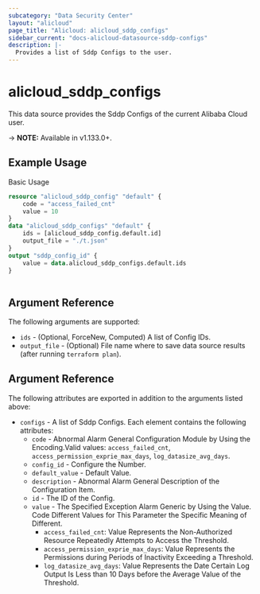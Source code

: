 ```yaml
---
subcategory: "Data Security Center"
layout: "alicloud"
page_title: "Alicloud: alicloud_sddp_configs"
sidebar_current: "docs-alicloud-datasource-sddp-configs"
description: |-
  Provides a list of Sddp Configs to the user.
---
```


# alicloud\_sddp\_configs

This data source provides the Sddp Configs of the current Alibaba Cloud user.

-> **NOTE:** Available in v1.133.0+.

## Example Usage

Basic Usage

```terraform
resource "alicloud_sddp_config" "default" {
	code = "access_failed_cnt"
	value = 10
}
data "alicloud_sddp_configs" "default" {
	ids = [alicloud_sddp_config.default.id]
	output_file = "./t.json"
}
output "sddp_config_id" {
	value = data.alicloud_sddp_configs.default.ids
}
            
```

## Argument Reference

The following arguments are supported:

* `ids` - (Optional, ForceNew, Computed)  A list of Config IDs.
* `output_file` - (Optional) File name where to save data source results (after running `terraform plan`).

## Argument Reference

The following attributes are exported in addition to the arguments listed above:

* `configs` - A list of Sddp Configs. Each element contains the following attributes:
    * `code` - Abnormal Alarm General Configuration Module by Using the Encoding.Valid values: `access_failed_cnt`, `access_permission_exprie_max_days`, `log_datasize_avg_days`.
    * `config_id` - Configure the Number.
    * `default_value` - Default Value.
    * `description` - Abnormal Alarm General Description of the Configuration Item.
    * `id` - The ID of the Config.
    * `value` - The Specified Exception Alarm Generic by Using the Value. Code Different Values for This Parameter the Specific Meaning of Different.
      * `access_failed_cnt`: Value Represents the Non-Authorized Resource Repeatedly Attempts to Access the Threshold. 
      * `access_permission_exprie_max_days`: Value Represents the Permissions during Periods of Inactivity Exceeding a Threshold. 
      * `log_datasize_avg_days`: Value Represents the Date Certain Log Output Is Less than 10 Days before the Average Value of the Threshold.